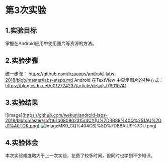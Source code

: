 # 第3次实验
## 1.实验目标
掌握在Android应用中使用图片等资源的方法。
## 2.实验步骤
统一步骤：
https://github.com/hzuapps/android-labs-2018/blob/master/labs-steps.md
Android 在TextView 中显示图片的4种方式：
https://blog.csdn.net/u012724237/article/details/79010741

## 3.实验结果
![image](https://github.com/wekun/android-labs-2018/blob/master/soft1614080902315/4CY(U%7DRB88%40Q%251AU%7DJ1%40TOK.png)
![image](https://github.com/wekun/android-labs-2018/blob/master/soft1614080902315/W)MK9_GQ%404C6)%5D%7DB8AIU9%7DU.png)
## 4.实验体会
本次实验难度略大于上一次实验，花费了较多时间，但同时也学到不少知识。
